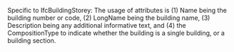 Specific to IfcBuildingStorey: The usage of attributes is (1) Name being the building number or code, (2) LongName being the building name, (3) Description being any additional informative text, and (4) the CompositionType to indicate whether the building is a single building, or a building section.